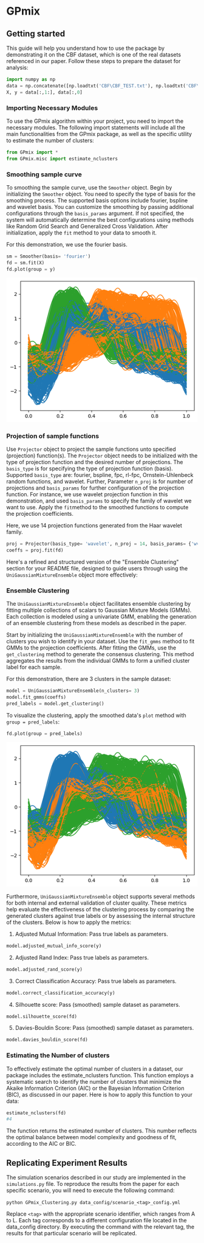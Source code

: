 # GPmix

## Getting started

This guide will help you understand how to use the package by demonstrating it on the CBF dataset, which is one of the real datasets referenced in our paper. Follow these steps to prepare the dataset for analysis:

```python
import numpy as np
data = np.concatenate([np.loadtxt('CBF\CBF_TEST.txt'), np.loadtxt('CBF\CBF_TRAIN.txt')])
X, y = data[:,1:], data[:,0]
```

### Importing Necessary Modules

To use the GPmix algorithm within your project, you need to import the necessary modules. The following import statements will include all the main functionalities from the GPmix package, as well as the specific utility to estimate the number of clusters:

```python
from GPmix import *
from GPmix.misc import estimate_nclusters
```

### Smoothing sample curve

To smoothing the sample curve, use the `Smoother` object. Begin by initializing the `Smoother` object. You need to specify the type of basis for the smoothing process. The supported basis options include fourier, bspline and wavelet basis. You can customize the smoothing by passing additional configurations through the `basis_params` argument. If not specified, the system will automatically determine the best configurations using methods like Random Grid Search and Generalized Cross Validation. After initialization, apply the `fit` method to your data to smooth it.

For this demonstration, we use the fourier basis.

```python
sm = Smoother(basis= 'fourier')
fd = sm.fit(X)
fd.plot(group = y)
```
![](cbf_smooth.png)

### Projection of sample functions

Use `Projector` object to project the sample functions unto specified (projection) function(s). The `Projector` object needs to be initialized with the type of projection function and the desired number of projections. The `basis_type` is for specifying the type of projection function (basis). Supported `basis_type` are: fourier, bspline, fpc, rl-fpc, Ornstein-Uhlenbeck random functions, and wavelet. Further, Parameter `n_proj` is for number of projections and `basis_params` for further configuration of the projection function. For instance, we use wavelet projection function in this demonstration, and used `basis_params` to specify the family of wavelet we want to use. Apply the `fit`method to the smoothed functions to compute the projection coefficients.

Here, we use 14 projection functions generated from the Haar wavelet family.

```python
proj = Projector(basis_type= 'wavelet', n_proj = 14, basis_params= {'wv_name': 'haar'})
coeffs = proj.fit(fd)
```

Here's a refined and structured version of the "Ensemble Clustering" section for your README file, designed to guide users through using the `UniGaussianMixtureEnsemble` object more effectively:

### Ensemble Clustering

The `UniGaussianMixtureEnsemble` object facilitates ensemble clustering by fitting multiple collections of scalars to Gaussian Mixture Models (GMMs). Each collection is modeled using a univariate GMM, enabling the generation of an ensemble clustering from these models as described in the paper. 

Start by initializing the `UniGaussianMixtureEnsemble` with the number of clusters you wish to identify in your dataset. Use the `fit_gmms` method to fit GMMs to the projection coefficients. After fitting the GMMs, use the `get_clustering` method to generate the consensus clustering. This method aggregates the results from the individual GMMs to form a unified cluster label for each sample.

For this demonstration, there are 3 clusters in the sample dataset:
```python
model = UniGaussianMixtureEnsemble(n_clusters= 3)
model.fit_gmms(coeffs)
pred_labels = model.get_clustering()
```
To visualize the clustering, apply the smoothed data's `plot` method with `group = pred_labels`:
```python
fd.plot(group = pred_labels)
```
![](cbf_clustering.png)

Furthermore, `UniGaussianMixtureEnsemble` object supports several methods for both internal and external validation of cluster quality. These metrics help evaluate the effectiveness of the clustering process by comparing the generated clusters against true labels or by assessing the internal structure of the clusters. Below is how to apply the metrics:

1. Adjusted Mutual Information: Pass true labels as parameters.
```python
model.adjusted_mutual_info_score(y)
```

2. Adjusted Rand Index: Pass true labels as parameters.
```python
model.adjusted_rand_score(y)
```

3. Correct Classification Accuracy: Pass true labels as parameters.
```python
model.correct_classification_accuracy(y)
```

4. Silhouette score: Pass (smoothed) sample dataset as parameters.
```python
model.silhouette_score(fd)
```

5. Davies-Bouldin Score: Pass (smoothed) sample dataset as parameters.
```python
model.davies_bouldin_score(fd)
```

### Estimating the Number of clusters
To effectively estimate the optimal number of clusters in a dataset, our package includes the estimate_nclusters function. This function employs a systematic search to identify the number of clusters that minimize the Akaike Information Criterion (AIC) or the Bayesian Information Criterion (BIC), as discussed in our paper. Here is how to apply this function to your data:
```python
estimate_nclusters(fd)
#4
```
The function returns the estimated number of clusters. This number reflects the optimal balance between model complexity and goodness of fit, according to the AIC or BIC.

## Replicating Experiment Results
The simulation scenarios described in our study are implemented in the `simulations.py` file. To reproduce the results from the paper for each specific scenario, you will need to execute the following command:

 `python GPmix_Clustering.py data_config/scenario_<tag>_config.yml`

Replace `<tag>` with the appropriate scenario identifier, which ranges from A to L. Each tag corresponds to a different configuration file located in the data_config directory. By executing the command with the relevant tag, the results for that particular scenario will be replicated. 

